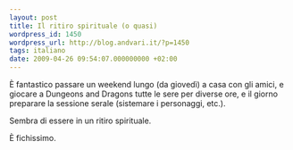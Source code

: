 ```yaml
---
layout: post
title: Il ritiro spirituale (o quasi)
wordpress_id: 1450
wordpress_url: http://blog.andvari.it/?p=1450
tags: italiano
date: 2009-04-26 09:54:07.000000000 +02:00
---
```

È fantastico passare un weekend lungo (da giovedì) a casa con gli amici, e giocare a Dungeons and Dragons tutte le sere per diverse ore, e il giorno preparare la sessione serale (sistemare i personaggi, etc.).

Sembra di essere in un ritiro spirituale.

È fichissimo.
